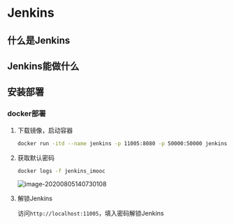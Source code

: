 # Jenkins

## 什么是Jenkins

##  Jenkins能做什么

## 安装部署

### docker部署

1. 下载镜像，启动容器

   ```bash
   docker run -itd --name jenkins -p 11005:8080 -p 50000:50000 jenkins/jenkins:lts
   ```

2. 获取默认密码

   ```bash
   docker logs -f jenkins_imooc
   ```

   ![image-20200805140730108](../.vuepress/public/img/jenkins/image-20200805140730108.png)

3. 解锁Jenkins

   访问`http://localhost:11005`，填入密码解锁Jenkins